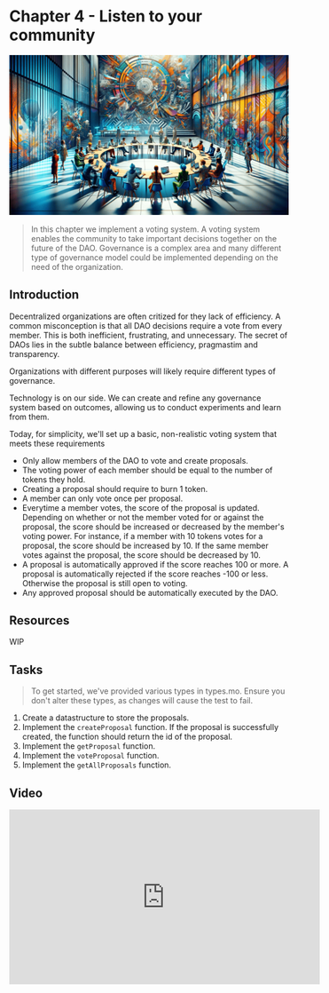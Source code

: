 # Chapter 4 - Listen to your community

<img src="./assets/cover_4.png">

> In this chapter we implement a voting system. A voting system enables the community to take important decisions together on the future of the DAO. Governance is a complex area and many different type of governance model could be implemented depending on the need of the organization.

## Introduction
Decentralized organizations are often critized for they lack of efficiency. A common misconception is that all DAO decisions require a vote from every member. This is both inefficient, frustrating, and unnecessary. The secret of DAOs lies in the subtle balance between efficiency, pragmastim and transparency. <br/>

Organizations with different purposes will likely require different types of governance.

Technology is on our side. We can create and refine any governance system based on outcomes, allowing us to conduct experiments and learn from them.

Today, for simplicity, we'll set up a basic, non-realistic voting system that meets these requirements

- Only allow members of the DAO to vote and create proposals.
- The voting power of each member should be equal to the number of tokens they hold.
- Creating a proposal should require to burn 1 token.
- A member can only vote once per proposal.
- Everytime a member votes, the score of the proposal is updated. Depending on whether or not the member voted for or against the proposal, the score should be increased or decreased by the member's voting power. For instance, if a member with 10 tokens votes for a proposal, the score should be increased by 10. If the same member votes against the proposal, the score should be decreased by 10.
- A proposal is automatically approved if the score reaches 100 or more. A proposal is automatically rejected if the score reaches -100 or less. Otherwise the proposal is still open to voting.
- Any approved proposal should be automatically executed by the DAO.

## Resources
WIP

## Tasks

> To get started, we've provided various types in types.mo. Ensure you don't alter these types, as changes will cause the test to fail.

1. Create a datastructure to store the proposals.
2. Implement the `createProposal` function. If the proposal is successfully created, the function should return the id of the proposal.
3. Implement the `getProposal` function.
4. Implement the `voteProposal` function.
5. Implement the `getAllProposals` function.

## Video

<iframe width="560" height="315" src="https://www.youtube.com/embed/WKxP6gxjaSQ?si=yyjDWrZXCWWhhX7P" title="YouTube video player" frameborder="0" allow="accelerometer; autoplay; clipboard-write; encrypted-media; gyroscope; picture-in-picture; web-share" allowfullscreen="" style="display: block; margin-left: auto; margin-right: auto;"></iframe>
